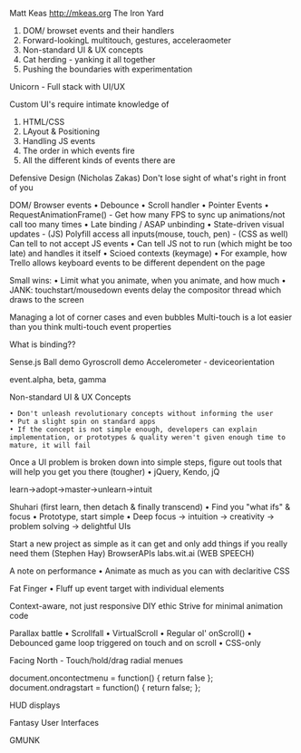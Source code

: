 Matt Keas
http://mkeas.org
The Iron Yard

1. DOM/ browset events and their handlers
2. Forward-lookingL multitouch, gestures, acceleraometer
3. Non-standard UI & UX concepts
4. Cat herding - yanking it all together
5. Pushing the boundaries with experimentation

Unicorn - Full stack with UI/UX

Custom UI's require intimate knowledge of
1. HTML/CSS
2. LAyout & Positioning
3. Handling JS events
4. The order in which events fire
5. All the different kinds of events there are

 
Defensive Design (Nicholas Zakas)
Don't lose sight of what's right in front of you

DOM/ Browser events
	• Debounce
		• Scroll handler
		• Pointer Events
	• RequestAnimationFrame() - Get how many FPS to sync up animations/not call too many times
	• Late binding / ASAP unbinding
	• State-driven visual updates  - (JS) Polyfill access all inputs(mouse, touch, pen)
						 		   - (CSS as well) Can tell to not accept JS events
						 			• Can tell JS not to run (which might be too late) and handles it itself
	• Scioed contexts (keymage)	
		• For example, how Trello allows keyboard events to be different dependent on the page

Small wins:
	• Limit what you animate, when you animate, and how much
	• JANK: touchstart/mousedown events delay the compositor thread which draws to the screen

Managing a lot of corner cases and even bubbles
Multi-touch is a lot easier than you think
multi-touch event properties

What is binding??

Sense.js
Ball demo
Gyroscroll demo
Accelerometer - deviceorientation

event.alpha, beta, gamma

Non-standard UI & UX Concepts

	• Don't unleash revolutionary concepts without informing the user
	• Put a slight spin on standard apps
	• If the concept is not simple enough, developers can explain implementation, or prototypes & quality weren't given enough time to mature, it will fail
Once a UI problem is broken down into simple steps, figure out tools that will help you get you there (tougher)
• jQuery, Kendo, jQ

learn->adopt->master->unlearn->intuit

Shuhari (first learn, then detach & finally transcend)
• Find you "what ifs" & focus
• Prototype, start simple
• Deep focus -> intuition -> creativity -> problem solving -> delightful UIs


Start a new project as simple as it can get and only add things if you really need them (Stephen Hay)
BrowserAPIs 
labs.wit.ai (WEB SPEECH)

A note on performance
	• Animate as much as you can with declaritive CSS

Fat Finger
	• Fluff up event target with individual elements

Context-aware, not just responsive
DIY ethic
Strive for minimal animation code

Parallax battle
• Scrollfall
• VirtualScroll
• Regular ol' onScroll()
• Debounced game loop triggered on touch and on scroll
• CSS-only

Facing North - Touch/hold/drag radial menues

document.oncontectmenu = function() { return false }; document.ondragstart = function() { return false; };

HUD displays

Fantasy User Interfaces

GMUNK